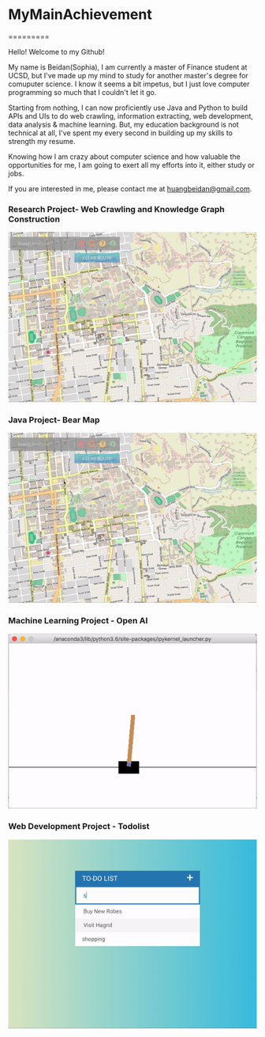 # MyMainAchievement

=========

Hello! Welcome to my Github!

My name is Beidan(Sophia), I am currently a master of Finance student at UCSD, but I've made up my mind to study for another master's degree for comuputer science. I know it seems a bit impetus, but I just love computer programming so much that I couldn't let it go.

Starting from nothing, I can now proficiently use Java and Python to build APIs and UIs to do web crawling, information extracting, web development, data analysis & machine learning. But, my education background is not technical at all, I've spent my every second in building up my skills to strength my resume.

Knowing how I am crazy about computer science and how valuable the opportunities for me, I am going to exert all my efforts into it, either study or jobs.

If you are interested in me, please contact me at huangbeidan@gmail.com.

### Research Project- Web Crawling and Knowledge Graph Construction


[![image](https://github.com/huangbeidan/MyMainAchievement/blob/master/asset/bearmap.gif)](#capture)

### Java Project- Bear Map
[![image](https://github.com/huangbeidan/MyMainAchievement/blob/master/asset/bearmap.gif)](#capture)

### Machine Learning Project - Open AI
[![image](https://github.com/huangbeidan/MyMainAchievement/blob/master/asset/openai.gif)](#capture)

### Web Development Project - Todolist
[![image](https://github.com/huangbeidan/MyMainAchievement/blob/master/asset/todolist.gif)](#capture)

